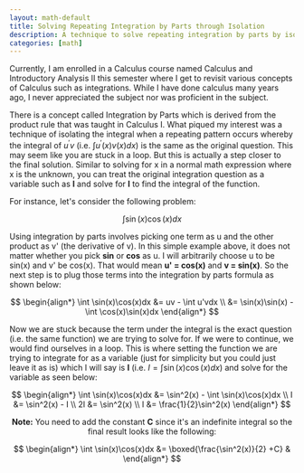 ```yaml
---
layout: math-default
title: Solving Repeating Integration by Parts through Isolation
description: A technique to solve repeating integration by parts by isolation.
categories: [math]                                                
---
```


Currently, I am enrolled in a Calculus course named Calculus and Introductory Analysis II this semester where I get to revisit
various concepts of Calculus such as integrations. While I have done calculus many years ago, I never appreciated the subject 
nor was proficient in the subject.

There is a concept called Integration by Parts which is derived from the product rule that was taught in Calculus I. 
What piqued my interest was a technique of isolating the integral when a repeating pattern occurs whereby the integral 
of $u^\prime v$ (i.e. $\int u^\prime (x)v(x)dx$) is the same as the original question. This may seem like you are stuck in a loop. But 
this is actually a step closer to the final solution. Similar to solving for x in a normal math expression where x is 
the unknown, you can treat the original integration question as a variable such as **I** and solve for **I** to find 
the integral of the function.

For instance, let's consider the following problem:

$$
\begin{equation*}
\int \sin(x)\cos(x)dx
\end{equation*}
$$

Using integration by parts involves picking one term as u and the other product as v' (the derivative of v).
In this simple example above, it does not matter whether you pick **sin** or **cos** as u. I will arbitrarily 
choose u to be sin(x) and v' be cos(x). That would mean **u' = cos(x)** and **v = sin(x)**. So the next step 
is to plug those terms into the integration by parts formula as shown below:

$$
\begin{align*}
\int \sin(x)\cos(x)dx &= uv - \int u'vdx \\
&= \sin(x)\sin(x) - \int \cos(x)\sin(x)dx 
\end{align*}
$$ 

Now we are stuck because the term under the integral is the exact question (i.e. the same function) we 
are trying to solve for. If we were to continue, we would find ourselves in a loop. This is where 
setting the function we are trying to integrate for as a variable (just for simplicity but you could 
just leave it as is) which I will say is **I** (i.e. $I = \int \sin(x)\cos(x)dx$) and solve for the variable as seen below:

$$
\begin{align*}
\int \sin(x)\cos(x)dx &= \sin^2(x) - \int \sin(x)\cos(x)dx \\
I &= \sin^2(x) - I \\
2I &= \sin^2(x) \\
I &= \frac{1}{2}\sin^2(x)
\end{align*}
$$

<center><b>Note:</b> You need to add the constant <b>C</b> since it's an indefinite integral so the final result looks like the following:</center>

$$
\begin{align*}
\int \sin(x)\cos(x)dx &= \boxed{\frac{\sin^2(x)}{2} +C} & 
\end{align*}
$$


